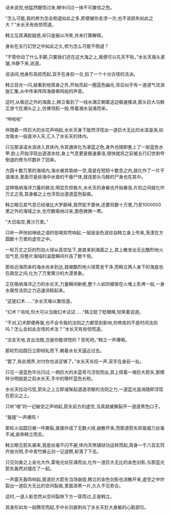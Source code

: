 
话未说完,他猛然醒悟过来,眼中闪过一抹不可置信之色。

“怎么可能,我的修为怎会倒退如此之多,即便被你击溃一次,也不该损失如此之大？”水长天有些惊慌道。

韩立见其满脸疑惑,却只是报以冷笑,并未打算解释。

身处在五行幻世之中如此之久,修为怎么可能不倒退？

“不管你动了什么手脚,只要我们还在这大海之上,我便可以先天不败。”水长天眉头紧皱,冷静下来,说道。

说话间,他身形高掠而起,双手在身前一合,掐了一个十分古怪的法诀。

韩立目光一闪,就看到他周身之外,开始亮起一圈蓝色幽光,背后似乎有一道道气流涡旋汇集,从中传来阵阵海兽嘶鸣般的声音。

这时,从极远之外的海面上,韩立看到了一线水潮正朝着这边极速推进,那头巨大乌鲸正游弋在潮头之上,仿佛领航一般,带着潮水汹涌而来。

“哗啦啦”

伴随着一阵巨大的水花声响起,水长天身下陡然浮现出一道巨大无比的水浪漩涡,如龙吸水一般直冲入天,汇入了水长天的体内。

只见那滚滚水浪进入其体内,令其通体化为湛蓝之色,身外也随即套上了一层蓝色水甲,脸上开始浮现出道道水纹,身上气息更是极速暴涨,很快就将之前被五行幻世剥夺倒退的修为尽数补了回来。

方圆十数万里的海域内,海水被其吸纳一空,竟是在短短十数息之内,就化作了一片干涸滩涂,里面尽是些海中水兽的干瘪尸体,就连那头乌鲸的尸身也在其中。

这种吸纳海洋力量的做法,明显负担极大,水长天的身躯也开始暴涨,片刻之间就化作万丈之高,其身躯之上也浮现出道道蓝色裂痕。

韩立眼见其气息已经堪比大罗巅峰,竟然犹不罢休,还要将数十万里,乃至1000000里之外的海域之水,也尽数吸纳过来,面色微微一寒。

“大日临空,黄沙万里。”

只听一声恍如神祇之语的低喝突然响起,一层层金色波纹自韩立身上传来,荡漾在方圆数十万里的虚空之中。

一轮万丈之巨的烈焰火球从高空坠下,直直来到海面之上,其上散发出无比酷烈地火焰气息,将整片海域的温度瞬间升高了数千倍。

那些远海而来的海水尚未到达,就被酷烈地火球蒸发干净,而韩立两人身下的海底也在疏忽之间,化为了万里黄沙的大漠景象。

正在吸纳海洋之力的水长天,力量瞬间断绝,整个人如同被架在火堆上炙烤一般,一身水属性法则之力迅速消耗起来。

“这是幻术……”水长天难以置信道。

“幻术？哈哈,你大可以当做幻术试试……”韩立眨了眨眼睛,轻笑着说道。

“不对,幻术即便再强,也不会令我的法则之力都受到影响,你修炼的不是时间法则吗？怎么会如此古怪的术法？”水长天有些惊慌道。

“法言天地,言出法随,岂是你能领悟的？受死吧。”韩立一声爆喝。

那轮烈焰圆日立即倾轧而下,朝着水长天逼近过去。

“罢了,有此境界,对付你也该足够了。”水长天长叹一声,双手在身前一扯。

只见一道蓝色华光闪过,一柄巨大的水蓝弯弓浮现而出,其上搭着一根巨大箭矢,那模样分明就是之前水长天,手中的哪杆蓝色长枪。

水长天拉动弓弦,箭矢之上立即凝聚起道道浓郁的法则之力,一道蓝光漩涡随即浮现在箭尖之上。

只听“嗖”的一记破空之声响起,箭矢前方的虚空,当真就被撕裂开一道道黑色口子。

“轰隆”一声爆鸣！

那轮火焰圆日被一件撕裂,直接炸成了无数火球,崩散开来,而那道箭矢却是威力丝毫不减,直奔韩立而去。

韩立眼见箭矢袭来,竟是丝毫不闪不避,体内天煞镇狱功运转而起,周身一千八百玄窍齐放光明,手中青竹蜂云剑一记竖劈,斩落了下去。

只见剑身之上金光大作,雷电光丝狂涌而出,化作一道巨大无比的金色剑影,与那蓝光箭矢轰然对撞在了一起。

一声震天轰鸣响起,那道巨大箭矢当场崩毁,韩立的金色剑影也消散开来,虚空之中炸裂出一道巨大无比的空间裂痕,里面漆黑一片,久久不见弥合。

这时,一道人影忽然从空间裂隙下方一穿而过,正是韩立。

其身形如龙一般腾空而起,手中长剑直刺向了水长天巨大身躯的心脏部位。